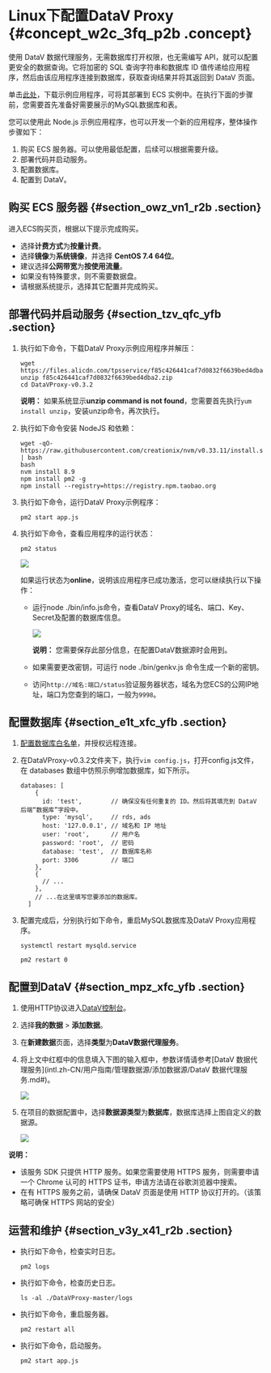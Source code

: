 # Linux下配置DataV Proxy {#concept_w2c_3fq_p2b .concept}

使用 DataV 数据代理服务，无需数据库打开权限，也无需编写 API，就可以配置更安全的数据查询。它将加密的 SQL 查询字符串和数据库 ID 值传递给应用程序，然后由该应用程序连接到数据库，获取查询结果并将其返回到 DataV 页面。

单击[此处](https://files.alicdn.com/tpsservice/f85c426441caf7d0832f6639bed4dba2.zip)，下载示例应用程序，可将其部署到 ECS 实例中。在执行下面的步骤前，您需要首先准备好需要展示的MySQL数据库和表。

您可以使用此 Node.js 示例应用程序，也可以开发一个新的应用程序，整体操作步骤如下：

1.  购买 ECS 服务器。可以使用最低配置，后续可以根据需要升级。
2.  部署代码并启动服务。
3.  配置数据库。
4.  配置到 DataV。

## 购买 ECS 服务器 {#section_owz_vn1_r2b .section}

进入ECS购买页，根据以下提示完成购买。

-   选择**计费方式**为**按量计费**。
-   选择**镜像**为**系统镜像**，并选择 **CentOS 7.4 64位**。
-   建议选择**公网带宽**为**按使用流量**。
-   如果没有特殊要求，则不需要数据盘。
-   请根据系统提示，选择其它配置并完成购买。

## 部署代码并启动服务 {#section_tzv_qfc_yfb .section}

1.  执行如下命令，下载DataV Proxy示例应用程序并解压：

    ```
    wget https://files.alicdn.com/tpsservice/f85c426441caf7d0832f6639bed4dba2.zip
    unzip f85c426441caf7d0832f6639bed4dba2.zip
    cd DataVProxy-v0.3.2
    ```

    **说明：** 如果系统显示**unzip command is not found**，您需要首先执行`yum install unzip`，安装unzip命令，再次执行。

2.  执行如下命令安装 NodeJS 和依赖：

    ```
    wget -qO- https://raw.githubusercontent.com/creationix/nvm/v0.33.11/install.sh | bash
    bash
    nvm install 8.9
    npm install pm2 -g
    npm install --registry=https://registry.npm.taobao.org
    ```

3.  执行如下命令，运行DataV Proxy示例程序：

    ```
    pm2 start app.js
    ```

4.  执行如下命令，查看应用程序的运行状态：

    ```
    pm2 status
    ```

    ![](http://static-aliyun-doc.oss-cn-hangzhou.aliyuncs.com/assets/img/16583/154408153833646_zh-CN.png)

    如果运行状态为**online**，说明该应用程序已成功激活，您可以继续执行以下操作：

    -   运行node ./bin/info.js命令，查看DataV Proxy的域名、端口、Key、Secret及配置的数据库信息。

        ![](http://static-aliyun-doc.oss-cn-hangzhou.aliyuncs.com/assets/img/16583/154408153833650_zh-CN.png)

        **说明：** 您需要保存此部分信息，在配置DataV数据源时会用到。

    -   如果需要更改密钥，可运行 node ./bin/genkv.js 命令生成一个新的密钥。
    -   访问`http://域名:端口/status`验证服务器状态，域名为您ECS的公网IP地址，端口为您查到的端口，一般为`9998`。

## 配置数据库 {#section_e1t_xfc_yfb .section}

1.  [配置数据库白名单](ZH-CN_TP_19037.dita#concept_hcq_ymz_q2b)，并授权远程连接。
2.  在DataVProxy-v0.3.2文件夹下，执行`vim config.js`，打开config.js文件，在 databases 数组中仿照示例增加数据库，如下所示。

    ```
    databases: [
        {
          id: 'test',        // 确保没有任何重复的 ID。然后将其填充到 DataV 后端“数据库”字段中。 
          type: 'mysql',     // rds, ads
          host: '127.0.0.1', // 域名和 IP 地址
          user: 'root',      // 用户名
          password: 'root',  // 密码
          database: 'test',  // 数据库名称
          port: 3306         // 端口
        },
        {
          // ... 
        },
        // ...在这里填写您要添加的数据库。 
      ]
    ```

3.  配置完成后，分别执行如下命令，重启MySQL数据库及DataV Proxy应用程序。

    ```
    systemctl restart mysqld.service
    ```

    ```
    pm2 restart 0
    ```


## 配置到DataV {#section_mpz_xfc_yfb .section}

1.  使用HTTP协议进入[DataV控制台](http://datav.alibabacloud.com/)。
2.  选择**我的数据** \> **添加数据**。
3.  在**新建数据**页面，选择**类型**为**DataV数据代理服务**。
4.  将上文中红框中的信息填入下图的输入框中，参数详情请参考[DataV 数据代理服务](intl.zh-CN/用户指南/管理数据源/添加数据源/DataV 数据代理服务.md#)。

    ![](http://static-aliyun-doc.oss-cn-hangzhou.aliyuncs.com/assets/img/16583/15440815389303_zh-CN.png)

5.  在项目的数据配置中，选择**数据源类型**为**数据库**，数据库选择上图自定义的数据源。

    ![](http://static-aliyun-doc.oss-cn-hangzhou.aliyuncs.com/assets/img/16583/15440815388648_zh-CN.png)


**说明：** 

-   该服务 SDK 只提供 HTTP 服务。如果您需要使用 HTTPS 服务，则需要申请一个 Chrome 认可的 HTTPS 证书，申请方法请在谷歌浏览器中搜索。
-   在有 HTTPS 服务之前，请确保 DataV 页面是使用 HTTP 协议打开的。（该策略可确保 HTTPS 网站的安全）

## 运营和维护 {#section_v3y_x41_r2b .section}

-   执行如下命令，检查实时日志。

    ```
    pm2 logs
    ```

-   执行如下命令，检查历史日志。

    ```
    ls -al ./DataVProxy-master/logs
    ```

-   执行如下命令，重启服务器。

    ```
    pm2 restart all
    ```

-   执行如下命令，启动服务。

    ```
    pm2 start app.js
    ```


